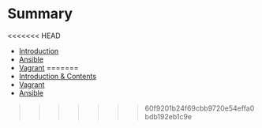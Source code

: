 # Summary

<<<<<<< HEAD
* [Introduction](README.md)
* [Ansible](ansible/README.md)
* [Vagrant](vagrant/README.md)
=======
* [Introduction & Contents](README.md)
* [Vagrant](vagrant.md)
* [Ansible](ansible.md)
>>>>>>> 60f9201b24f69cbb9720e54effa0bdb192eb1c9e

